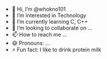 - 👋 Hi, I’m @whokno101
- 👀 I’m interested in Technology
- 🌱 I’m currently learning C, C++
- 💞️ I’m looking to collaborate on ...
- 📫 How to reach me ...
- 😄 Pronouns: ...
- ⚡ Fun fact: I like to drink protein milk

<!---
whokno101/whokno101 is a ✨ special ✨ repository because its `README.md` (this file) appears on your GitHub profile.
You can click the Preview link to take a look at your changes.
--->
